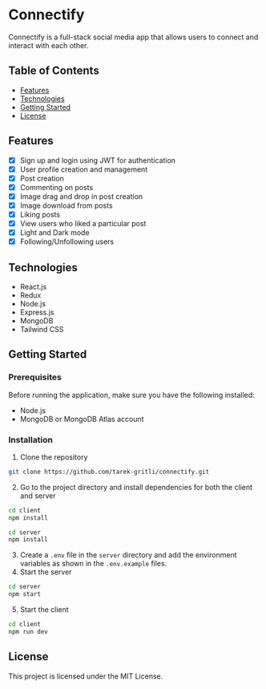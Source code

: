 # Connectify

Connectify is a full-stack social media app that allows users to connect and interact with each other.

## Table of Contents

- [Features](#features)
- [Technologies](#technologies)
- [Getting Started](#getting-started)
- [License](#license)

## Features

- [x] Sign up and login using JWT for authentication
- [x] User profile creation and management
- [x] Post creation
- [x] Commenting on posts
- [x] Image drag and drop in post creation
- [x] Image download from posts
- [x] Liking posts
- [x] View users who liked a particular post
- [x] Light and Dark mode
- [x] Following/Unfollowing users

## Technologies

- React.js
- Redux
- Node.js
- Express.js
- MongoDB
- Tailwind CSS

## Getting Started

### Prerequisites

Before running the application, make sure you have the following installed:

- Node.js
- MongoDB or MongoDB Atlas account

### Installation

1. Clone the repository

```bash
git clone https://github.com/tarek-gritli/connectify.git
```

2. Go to the project directory and install dependencies for both the client and server

```bash
cd client
npm install
```

```bash
cd server
npm install
```

3. Create a `.env` file in the `server` directory and add the environment variables as shown in the `.env.example` files.
4. Start the server

```bash
cd server
npm start
```

5. Start the client

```bash
cd client
npm run dev
```

## License

This project is licensed under the MIT License.
